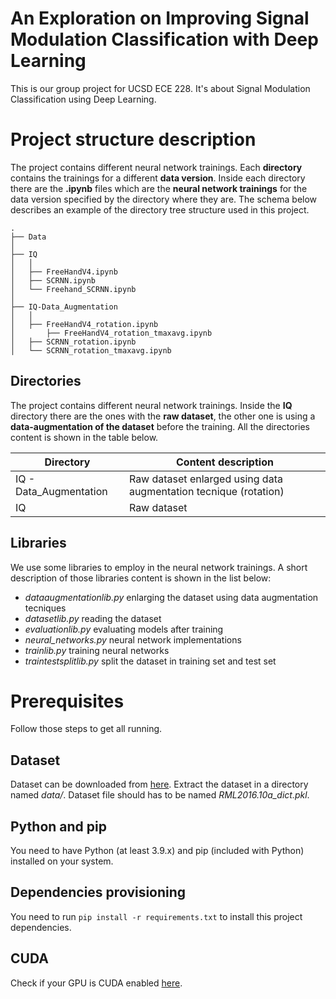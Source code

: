 # An Exploration on Improving Signal Modulation Classification with Deep Learning

This is our group project for UCSD ECE 228. It's about Signal Modulation Classification using Deep Learning.


# Project structure description

The project contains different neural network trainings. Each **directory** contains the trainings for a different **data version**. Inside each directory there are the **.ipynb** files which are the **neural network trainings** for the data version specified by the directory where they are. The schema below describes an example of the directory tree structure used in this project.

	.
	├── Data
	│
	├── IQ
	│	│
	│	├── FreeHandV4.ipynb
	│	├── SCRNN.ipynb
	│	└── Freehand_SCRNN.ipynb
	│
	├── IQ-Data_Augmentation
	│	│
	│	├── FreeHandV4_rotation.ipynb
    │       ├── FreeHandV4_rotation_tmaxavg.ipynb 
	│	├── SCRNN_rotation.ipynb 
	│	└── SCRNN_rotation_tmaxavg.ipynb
	

## Directories

The project contains different neural network trainings. Inside the **IQ** directory there are the ones with the **raw dataset**, the other one is using a **data-augmentation of the dataset** before the training. All the directories content is shown in the table below.

| Directory              | Content description                                              |
|------------------------|------------------------------------------------------------------|
| IQ - Data_Augmentation | Raw dataset enlarged using data augmentation tecnique (rotation) |
| IQ                     | Raw dataset                                                      |


## Libraries

We use some libraries to employ in the neural network trainings. A short description of those libraries content is shown in the list below:

- _dataaugmentationlib.py_ enlarging the dataset using data augmentation tecniques
- _datasetlib.py_ reading the dataset
- _evaluationlib.py_ evaluating models after training
- _neural_networks.py_ neural network implementations
- _trainlib.py_ training neural networks
- _traintestsplitlib.py_ split the dataset in training set and test set

# Prerequisites

Follow those steps to get all running.

## Dataset

Dataset can be downloaded from [here](https://www.deepsig.ai/datasets). Extract the dataset in a directory named _data/_. Dataset file should has to be named _RML2016.10a_dict.pkl_.

## Python and pip

You need to have Python (at least 3.9.x) and pip (included with Python) installed on your system.

## Dependencies provisioning

You need to run `pip install -r requirements.txt` to install this project dependencies.

## CUDA

Check if your GPU is CUDA enabled [here](https://developer.nvidia.com/cuda-gpus).

